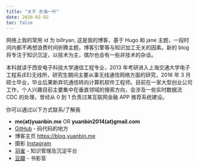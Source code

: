 ```yaml
---
title: "关于 东海一叶"
date: 2020-02-02
toc: false
---
```


网络上我的常用 id 为 billryan, 这是我的博客，基于 Hugo 和 jane 主题，一段时间内都不再想浪费时间折腾主题，博客引擎等与知识加工无关的因素。新的 blog 将专注于知识沉淀，以技术为主，偶尔也会有一些非技术的杂谈。

本科就读于西安电子科技大学通信工程专业，2013 年考研进入上海交通大学电子工程系(EE)无线所，研究生期间主要从事无线通信网络方面的研究，2016 年 3 月硕士毕业，毕业后果断弃坑通信转向计算机软件工程师。目前在一家大型创业公司工作，个人兴趣目前主要集中在垂直领域的搜索方向，会涉及一些实时数据流 CDC 的处理，曾经从 0 到 1 负责过某互联网金融 APP 推荐系统建设。

你可以通过以下方式联系/了解我

- <i class="fa fa-envelope"></i> **me(at)yuanbin.me** OR **yuanbin2014(at)gmail.com**
- <i class="fa fa-github-alt"></i> [GitHub](https://github.com/billryan) - 码代码的地方
- <i class="fa fa-home"></i> 博客主页 <https://blog.yuanbin.me>
- <i class="fa fa-instagram"></i> 摄影 [Instagram](https://instagram.com/bin.yuan/)
- [羽雀](https://www.yuque.com/billryan) - 知识管理及沉淀平台
- [豆瓣](http://music.douban.com/people/billryan/) - 书影音
